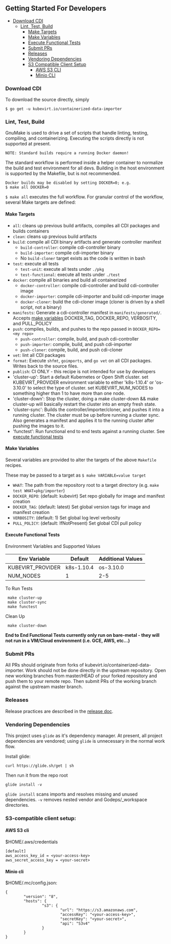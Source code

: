 ## Getting Started For Developers

* [Download CDI](#download-cdi)
    * [Lint, Test, Build](#lint-test-build)
        * [Make Targets](#make-targets)
        * [Make Variables](#make-variables)
        * [Execute Functional Tests](#execute-functional-tests)
        * [Submit PRs](#submit-prs)
        * [Releases](#releases)
        * [Vendoring Dependencies](#vendoring-dependencies)
        * [S3 Compatible Client Setup](#s3-compatible-client-setup)
            * [AWS S3 CLI](#aws-s3-cli)
            * [Minio CLI](#minio-cli)

### Download CDI

To download the source directly, simply

`$ go get -u kubevirt.io/containerized-data-importer`

### Lint, Test, Build

GnuMake is used to drive a set of scripts that handle linting, testing, compiling, and containerizing.  Executing the scripts directly is not supported at present.

    NOTE: Standard builds require a running Docker daemon!

The standard workflow is performed inside a helper container to normalize the build and test environment for all devs.  Building in the host environment is supported by the Makefile, but is not recommended.

    Docker builds may be disabled by setting DOCKER=0; e.g.
    $ make all DOCKER=0

`$ make all` executes the full workflow.  For granular control of the workflow, several Make targets are defined:

#### Make Targets

- `all`: cleans up previous build artifacts, compiles all CDI packages and builds containers
- `clean`: cleans up previous build artifacts
- `build`: compile all CDI binary artifacts and generate controller manifest
    - `build-controller`: compile cdi-controller binary
    - `build-importer`: compile cdi-importer binary
    - No `build-cloner` target exists as the code is written in bash
- `test`: execute all tests
    - `test-unit`: execute all tests under `./pkg`
    - `test-functional`: execute all tests under `./test`
- `docker`: compile all binaries and build all containerized
    - `docker-controller`: compile cdi-controller and build cdi-controller image
    - `docker-importer`: compile cdi-importer and build cdi-importer image
    - `docker-cloner`: build the cdi-cloner image (cloner is driven by a shell script, not a binary)
- `manifests`: Generate a cdi-controller manifest in `manifests/generated/`.  Accepts [make variables](#make-variables) DOCKER_TAG, DOCKER_REPO, VERBOSITY, and PULL_POLICY
- `push`: compiles, builds, and pushes to the repo passed in `DOCKER_REPO=<my repo>`
    - `push-controller`: compile, build, and push cdi-controller
    - `push-importer`: compile, build, and push cdi-importer
    - `push-cloner`: compile, build, and push cdi-cloner
- `vet`: lint all CDI packages
- `format`: Execute `shfmt`, `goimports`, and `go vet` on all CDI packages.  Writes back to the source files.
- `publish`: CI ONLY - this recipe is not intended for use by developers
- 'cluster-up': Start a default Kubernetes or Open Shift cluster. set KUBEVIRT_PROVIDER environment variable to either 'k8s-1.10.4' or 'os-3.10.0' to select the type of cluster. set KUBEVIRT_NUM_NODES to something higher than 1 to have more than one node.
- 'cluster-down': Stop the cluster, doing a make cluster-down && make cluster-up will basically restart the cluster into an empty fresh state.
- 'cluster-sync': Builds the controller/importer/cloner, and pushes it into a running cluster. The cluster must be up before running a cluster sync. Also generates a manifest and applies it to the running cluster after pushing the images to it.
- 'functest': Run functional end to end tests against a running cluster. See [execute functional tests](#execute-functional-tests)
#### Make Variables

Several variables are provided to alter the targets of the above `Makefile` recipes.

These may be passed to a target as `$ make VARIABLE=value target`

- `WHAT`:  The path from the repository root to a target directory (e.g. `make test WHAT=pkg/importer`)
- `DOCKER_REPO`: (default: kubevirt) Set repo globally for image and manifest creation
- `DOCKER_TAG`: (default: latest) Set global version tags for image and manifest creation
- `VERBOSITY`: (default: 1) Set global log level verbosity
- `PULL_POLICY`: (default: IfNotPresent) Set global CDI pull policy

#### Execute Functional Tests
Environment Variables and Supported Values

| Env Variable       | Default       | Additional Values  |
|--------------------|---------------|--------------------|
|KUBEVIRT_PROVIDER   | k8s-1.10.4    | os-3.10.0          |
|NUM_NODES           | 1             | 2-5                |

To Run Tests
```
 make cluster-up
 make cluster-sync
 make functest
```

Clean Up
```
 make cluster-down
```

**End to End Functional Tests currently only run on bare-metal - they will not run in a VM/Cloud environment (i.e. GCE, AWS, etc...)**

### Submit PRs

All PRs should originate from forks of kubevirt.io/containerized-data-importer.  Work should not be done directly in the upstream repository.  Open new working branches from master/HEAD of your forked repository and push them to your remote repo.  Then submit PRs of the working branch against the upstream master branch.

### Releases

Release practices are described in the [release doc](/doc/releases.md).

### Vendoring Dependencies

This project uses `glide` as it's dependency manager.  At present, all project dependencies are vendored; using `glide` is unnecessary in the normal work flow.

Install glide:

`curl https://glide.sh/get | sh`

Then run it from the repo root

`glide install -v`

`glide install` scans imports and resolves missing and unused dependencies. `-v` removes nested vendor and Godeps/_workspace directories.

### S3-compatible client setup:

#### AWS S3 cli
$HOME/.aws/credentials
```
[default]
aws_access_key_id = <your-access-key>
aws_secret_access_key = <your-secret>
```

#### Minio cli

$HOME/.mc/config.json:
```
{
        "version": "8",
        "hosts": {
                "s3": {
                        "url": "https://s3.amazonaws.com",
                        "accessKey": "<your-access-key>",
                        "secretKey": "<your-secret>",
                        "api": "S3v4"
                }
        }
}
```
